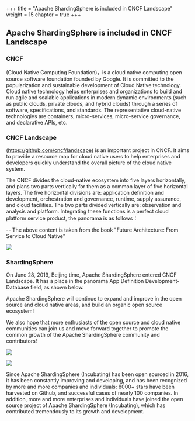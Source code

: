 +++
title = "Apache ShardingSphere is included in CNCF Landscape"
weight = 15
chapter = true
+++

## Apache ShardingSphere is included in CNCF Landscape

### CNCF

(Cloud Native Computing Foundation)，is a cloud native computing open source software foundation founded by Google. It is committed to the popularization and sustainable development of Cloud Native technology. Cloud native technology helps enterprises and organizations to build and run agile and scalable applications in modern dynamic environments (such as public clouds, private clouds, and hybrid clouds) through a series of software, specifications, and standards. The representative cloud-native technologies are containers, micro-services, micro-service governance, and declarative APIs, etc.

### CNCF Landscape

(https://github.com/cncf/landscape) is an important project in CNCF. It aims to provide a resource map for cloud native users to help enterprises and developers quickly understand the overall picture of the cloud native system.

The CNCF divides the cloud-native ecosystem into five layers horizontally, and plans two parts vertically for them as a common layer of five horizontal layers. The five horizontal divisions are: application definition and development, orchestration and governance, runtime, supply assurance, and cloud facilities. The two parts divided vertically are: observation and analysis and platform. Integrating these functions is a perfect cloud platform service product, the panorama is as follows：

-- The above content is taken from the book "Future Architecture: From Service to Cloud Native"

![](https://shardingsphere.apache.org/blog/img/CNCF1.jpg)

### ShardingSphere

On June 28, 2019, Beijing time, Apache ShardingSphere entered CNCF Landscape. It has a place in the panorama App Definition Development-Database field, as shown below.

Apache ShardingSphere will continue to expand and improve in the open source and cloud native areas, and build an organic open source ecosystem!

We also hope that more enthusiasts of the open source and cloud native communities can join us and move forward together to promote the common growth of the Apache ShardingSphere community and contributors!

![](https://shardingsphere.apache.org/blog/img/CNCF2.jpg)

![](https://shardingsphere.apache.org/blog/img/CNCF3.jpg)

Since Apache ShardingSphere (Incubating) has been open sourced in 2016, it has been constantly improving and developing, and has been recognized by more and more companies and individuals: 8000+ stars have been harvested on Github, and successful cases of nearly 100 companies. In addition, more and more enterprises and individuals have joined the open source project of Apache ShardingSphere (Incubating), which has contributed tremendously to its growth and development.
